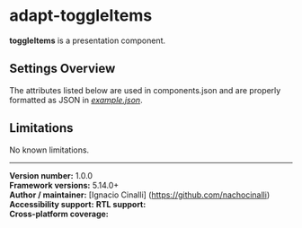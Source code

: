# adapt-toggleItems
 **toggleItems** is a presentation component.

## Settings Overview
The attributes listed below are used in components.json and are properly formatted as JSON in  [*example.json*](https://github.com/nachocinalli/adapt-toggleItems/blob/master/example.json).

## Limitations

No known limitations.

----------------------------
**Version number:**  1.0.0  
**Framework versions:** 5.14.0+  
**Author / maintainer:** [Ignacio Cinalli] (https://github.com/nachocinalli)  
**Accessibility support:** 
**RTL support:**   
**Cross-platform coverage:** 